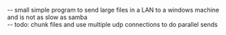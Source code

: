 -- small simple program to send large files in a LAN to a windows machine and is not as slow as samba  
-- todo: chunk files and use multiple udp connections to do parallel sends  
